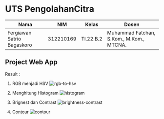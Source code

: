 # UTS PengolahanCitra


|**Nama**|**NIM**|**Kelas**|**Dosen**|
|----|---|-----|------|
|Fergiawan Satrio Bagaskoro|312210169|TI.22.B.2|Muhammad Fatchan, S.Kom., M.Kom., MTCNA.|

## Project Web App

Result :

1. RGB menjadi HSV
![rgb-to-hsv](https://github.com/FsBagaskorooooo/UTS_PengolahanCitra/assets/130354090/a0e40ea3-1728-42ad-b2f5-063560423e45)

2. Menghitung Histogram
![histogram](https://github.com/FsBagaskorooooo/UTS_PengolahanCitra/assets/130354090/8fd191fa-7db1-440f-9ae2-2bdfc968e55f)

3. Brignest dan Contrast
![brightness-contrast](https://github.com/FsBagaskorooooo/UTS_PengolahanCitra/assets/130354090/7944de3a-3259-4245-a207-c1021ca063b6)

4. Contour
![contour](https://github.com/FsBagaskorooooo/UTS_PengolahanCitra/assets/130354090/50f394a5-123b-42e3-bcf6-5f16b3de99e9)

